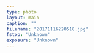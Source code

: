 ```yaml
---
type: photo
layout: main
caption: ""
filename: "20171116220518.jpg"
fstop: "Unknown"
exposure: "Unknown"
---
```

